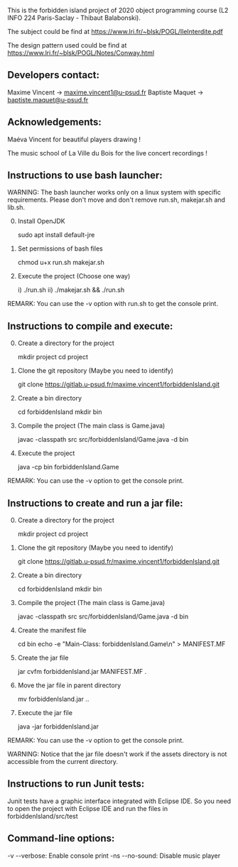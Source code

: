 This is the forbidden island project of 2020 object programming course (L2 INFO 224 Paris-Saclay - Thibaut Balabonski).

The subject could be find at https://www.lri.fr/~blsk/POGL/IleInterdite.pdf

The design pattern used could be find at https://www.lri.fr/~blsk/POGL/Notes/Conway.html

Developers contact:
------------------
Maxime Vincent -> maxime.vincent1@u-psud.fr
Baptiste Maquet -> baptiste.maquet@u-psud.fr

Acknowledgements:
----------------
Maéva Vincent for beautiful players drawing !

The music school of La Ville du Bois for the live
concert recordings !

Instructions to use bash launcher:
---------------------------------
WARNING: The bash launcher works only on a linux system
with specific requirements. Please don't move and don't
remove run.sh, makejar.sh and lib.sh.

0. Install OpenJDK

	sudo apt install default-jre

1. Set permissions of bash files

	chmod u+x run.sh makejar.sh

2. Execute the project
(Choose one way)

	i) ./run.sh
	ii) ./makejar.sh && ./run.sh
	
REMARK: You can use the -v option with
run.sh to get the console print.

Instructions to compile and execute:
-----------------------------------
0. Create a directory for the project

	mkdir project
	cd project

1. Clone the git repository
(Maybe you need to identify)

	git clone https://gitlab.u-psud.fr/maxime.vincent1/forbiddenIsland.git

2. Create a bin directory

	cd forbiddenIsland
	mkdir bin

3. Compile the project
(The main class is Game.java)

	javac -classpath src src/forbiddenIsland/Game.java -d bin

4. Execute the project

	java -cp bin forbiddenIsland.Game
	
REMARK: You can use the -v option
to get the console print.

Instructions to create and run a jar file:
-----------------------------------------
0. Create a directory for the project

	mkdir project
	cd project

1. Clone the git repository
(Maybe you need to identify)

	git clone https://gitlab.u-psud.fr/maxime.vincent1/forbiddenIsland.git

2. Create a bin directory

	cd forbiddenIsland
	mkdir bin

3. Compile the project
(The main class is Game.java)

	javac -classpath src src/forbiddenIsland/Game.java -d bin

4. Create the manifest file

	cd bin
	echo -e "Main-Class: forbiddenIsland.Game\n" > MANIFEST.MF

5. Create the jar file

	jar cvfm forbiddenIsland.jar MANIFEST.MF .

6. Move the jar file in parent directory

	mv forbiddenIsland.jar ..

7. Execute the jar file

	java -jar forbiddenIsland.jar
	
REMARK: You can use the -v option
to get the console print.

WARNING: Notice that the jar file doesn't work if the assets
directory is not accessible from the current directory.

Instructions to run Junit tests:
-------------------------------
Junit tests have a graphic interface integrated with Eclipse IDE.
So you need to open the project with Eclipse IDE and run the files
in forbiddenIsland/src/test

Command-line options:
--------------------
-v --verbose: Enable console print
-ns --no-sound: Disable music player
